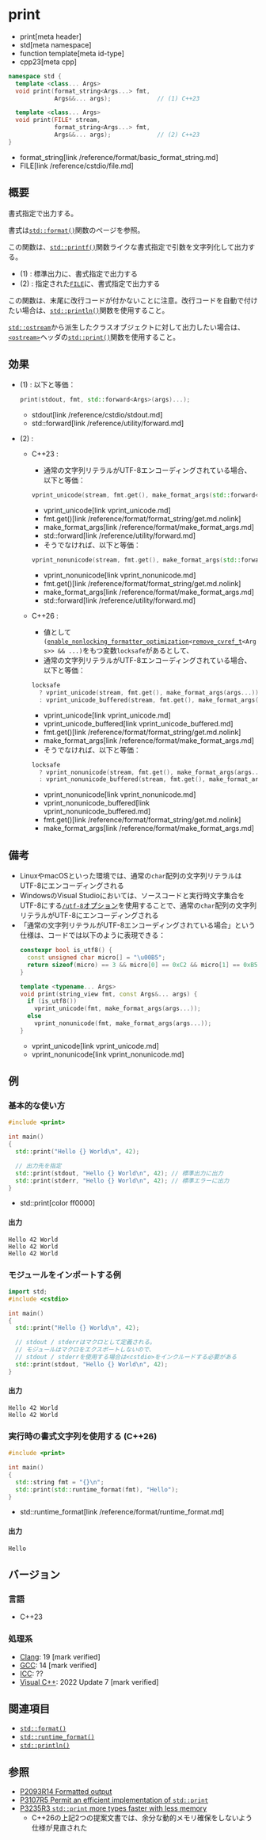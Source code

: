 # print
* print[meta header]
* std[meta namespace]
* function template[meta id-type]
* cpp23[meta cpp]

```cpp
namespace std {
  template <class... Args>
  void print(format_string<Args...> fmt,
             Args&&... args);             // (1) C++23

  template <class... Args>
  void print(FILE* stream,
             format_string<Args...> fmt,
             Args&&... args);             // (2) C++23
}
```
* format_string[link /reference/format/basic_format_string.md]
* FILE[link /reference/cstdio/file.md]

## 概要
書式指定で出力する。

書式は[`std::format()`](/reference/format/format.md)関数のページを参照。

この関数は、[`std::printf()`](/reference/cstdio/printf.md.nolink)関数ライクな書式指定で引数を文字列化して出力する。

- (1) : 標準出力に、書式指定で出力する
- (2) : 指定された[`FILE`](/reference/cstdio/file.md)に、書式指定で出力する

この関数は、末尾に改行コードが付かないことに注意。改行コードを自動で付けたい場合は、[`std::println()`](println.md)関数を使用すること。

[`std::ostream`](/reference/ostream/basic_ostream.md)から派生したクラスオブジェクトに対して出力したい場合は、[`<ostream>`](/reference/ostream.md)ヘッダの[`std::print()`](/reference/ostream/print.md)関数を使用すること。


## 効果
- (1) : 以下と等価：
    ```cpp
    print(stdout, fmt, std::forward<Args>(args)...);
    ```
    * stdout[link /reference/cstdio/stdout.md]
    * std::forward[link /reference/utility/forward.md]

- (2) :
    - C++23 :
        - 通常の文字列リテラルがUTF-8エンコーディングされている場合、以下と等価：
        ```cpp
        vprint_unicode(stream, fmt.get(), make_format_args(std::forward<Args>(args)...));
        ```
        * vprint_unicode[link vprint_unicode.md]
        * fmt.get()[link /reference/format/format_string/get.md.nolink]
        * make_format_args[link /reference/format/make_format_args.md]
        * std::forward[link /reference/utility/forward.md]

        - そうでなければ、以下と等価：
        ```cpp
        vprint_nonunicode(stream, fmt.get(), make_format_args(std::forward<Args>(args)...));
        ```
        * vprint_nonunicode[link vprint_nonunicode.md]
        * fmt.get()[link /reference/format/format_string/get.md.nolink]
        * make_format_args[link /reference/format/make_format_args.md]
        * std::forward[link /reference/utility/forward.md]

    - C++26 :
        - 値として`(`[`enable_nonlocking_formatter_optimization`](/reference/format/enable_nonlocking_formatter_optimization.md)`<`[`remove_cvref_t`](/reference/type_traits/remove_cvref.md)`<Args>> && ...)`をもつ変数`locksafe`があるとして、
        - 通常の文字列リテラルがUTF-8エンコーディングされている場合、以下と等価：
        ```cpp
        locksafe
          ? vprint_unicode(stream, fmt.get(), make_format_args(args...))
          : vprint_unicode_buffered(stream, fmt.get(), make_format_args(args...));
        ```
        * vprint_unicode[link vprint_unicode.md]
        * vprint_unicode_buffered[link vprint_unicode_buffered.md]
        * fmt.get()[link /reference/format/format_string/get.md.nolink]
        * make_format_args[link /reference/format/make_format_args.md]

        - そうでなければ、以下と等価：
        ```cpp
        locksafe
          ? vprint_nonunicode(stream, fmt.get(), make_format_args(args...))
          : vprint_nonunicode_buffered(stream, fmt.get(), make_format_args(args...));
        ```
        * vprint_nonunicode[link vprint_nonunicode.md]
        * vprint_nonunicode_buffered[link vprint_nonunicode_buffered.md]
        * fmt.get()[link /reference/format/format_string/get.md.nolink]
        * make_format_args[link /reference/format/make_format_args.md]


## 備考
- LinuxやmacOSといった環境では、通常の`char`配列の文字列リテラルはUTF-8にエンコーディングされる
- WindowsのVisual Studioにおいては、ソースコードと実行時文字集合をUTF-8にする[`/utf-8`オプション](https://learn.microsoft.com/en-us/cpp/build/reference/utf-8-set-source-and-executable-character-sets-to-utf-8?view=msvc-170)を使用することで、通常の`char`配列の文字列リテラルがUTF-8にエンコーディングされる
- 「通常の文字列リテラルがUTF-8エンコーディングされている場合」という仕様は、コードでは以下のように表現できる：
    ```cpp
    constexpr bool is_utf8() {
      const unsigned char micro[] = "\u00B5";
      return sizeof(micro) == 3 && micro[0] == 0xC2 && micro[1] == 0xB5;
    }

    template <typename... Args>
    void print(string_view fmt, const Args&... args) {
      if (is_utf8())
        vprint_unicode(fmt, make_format_args(args...));
      else
        vprint_nonunicode(fmt, make_format_args(args...));
    }
    ```
    * vprint_unicode[link vprint_unicode.md]
    * vprint_nonunicode[link vprint_nonunicode.md]


## 例
### 基本的な使い方
```cpp example
#include <print>

int main()
{
  std::print("Hello {} World\n", 42);

  // 出力先を指定
  std::print(stdout, "Hello {} World\n", 42); // 標準出力に出力
  std::print(stderr, "Hello {} World\n", 42); // 標準エラーに出力
}
```
* std::print[color ff0000]

#### 出力
```
Hello 42 World
Hello 42 World
Hello 42 World
```

### モジュールをインポートする例
```cpp example
import std;
#include <cstdio>

int main()
{
  std::print("Hello {} World\n", 42);

  // stdout / stderrはマクロとして定義される。
  // モジュールはマクロをエクスポートしないので、
  // stdout / stderrを使用する場合は<cstdio>をインクルードする必要がある
  std::print(stdout, "Hello {} World\n", 42);
}
```

#### 出力
```
Hello 42 World
Hello 42 World
```

### 実行時の書式文字列を使用する (C++26)
```cpp example
#include <print>

int main()
{
  std::string fmt = "{}\n";
  std::print(std::runtime_format(fmt), "Hello");
}
```
* std::runtime_format[link /reference/format/runtime_format.md]

#### 出力
```
Hello
```

## バージョン
### 言語
- C++23

### 処理系
- [Clang](/implementation.md#clang): 19 [mark verified]
- [GCC](/implementation.md#gcc): 14 [mark verified]
- [ICC](/implementation.md#icc): ??
- [Visual C++](/implementation.md#visual_cpp): 2022 Update 7 [mark verified]


## 関連項目
- [`std::format()`](/reference/format/format.md)
- [`std::runtime_format()`](/reference/format/runtime_format.md)
- [`std::println()`](println.md)


## 参照
- [P2093R14 Formatted output](https://www.open-std.org/jtc1/sc22/wg21/docs/papers/2022/p2093r14.html)
- [P3107R5 Permit an efficient implementation of `std::print`](https://open-std.org/jtc1/sc22/wg21/docs/papers/2024/p3107r5.html)
- [P3235R3 `std::print` more types faster with less memory](https://open-std.org/jtc1/sc22/wg21/docs/papers/2024/p3235r3.html)
    - C++26の上記2つの提案文書では、余分な動的メモリ確保をしないよう仕様が見直された
